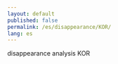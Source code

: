 ```yaml
---
layout: default
published: false
permalink: /es/disappearance/KOR/
lang: es
---
```


disappearance analysis KOR
